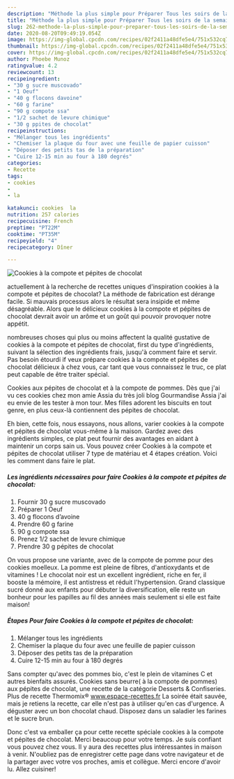 ```yaml
---
description: "Méthode la plus simple pour Préparer Tous les soirs de la semaine Cookies à la compote et pépites de chocolat"
title: "Méthode la plus simple pour Préparer Tous les soirs de la semaine Cookies à la compote et pépites de chocolat"
slug: 262-methode-la-plus-simple-pour-preparer-tous-les-soirs-de-la-semaine-cookies-a-la-compote-et-pepites-de-chocolat
date: 2020-08-20T09:49:19.054Z
image: https://img-global.cpcdn.com/recipes/02f2411a48dfe5e4/751x532cq70/cookies-a-la-compote-et-pepites-de-chocolat-photo-principale-de-la-recette.jpg
thumbnail: https://img-global.cpcdn.com/recipes/02f2411a48dfe5e4/751x532cq70/cookies-a-la-compote-et-pepites-de-chocolat-photo-principale-de-la-recette.jpg
cover: https://img-global.cpcdn.com/recipes/02f2411a48dfe5e4/751x532cq70/cookies-a-la-compote-et-pepites-de-chocolat-photo-principale-de-la-recette.jpg
author: Phoebe Munoz
ratingvalue: 4.2
reviewcount: 13
recipeingredient:
- "30 g sucre muscovado"
- "1 Oeuf"
- "40 g flocons davoine"
- "60 g farine"
- "90 g compote ssa"
- "1/2 sachet de levure chimique"
- "30 g ppites de chocolat"
recipeinstructions:
- "Mélanger tous les ingrédients"
- "Chemiser la plaque du four avec une feuille de papier cuisson"
- "Déposer des petits tas de la préparation"
- "Cuire 12-15 min au four à 180 degrés"
categories:
- Recette
tags:
- cookies
- 
- la

katakunci: cookies  la 
nutrition: 257 calories
recipecuisine: French
preptime: "PT22M"
cooktime: "PT35M"
recipeyield: "4"
recipecategory: Dîner

---
```



![Cookies à la compote et pépites de chocolat](https://img-global.cpcdn.com/recipes/02f2411a48dfe5e4/751x532cq70/cookies-a-la-compote-et-pepites-de-chocolat-photo-principale-de-la-recette.jpg)

actuellement à la recherche de recettes uniques d'inspiration cookies à la compote et pépites de chocolat? La méthode de fabrication est dérange facile. Si mauvais processus alors le résultat sera insipide et même désagréable. Alors que le délicieux cookies à la compote et pépites de chocolat devrait avoir un arôme et un goût qui pouvoir provoquer notre appétit.

nombreuses choses qui plus ou moins affectent la qualité gustative de cookies à la compote et pépites de chocolat, first du type d'ingrédients, suivant la sélection des ingrédients frais, jusqu'à comment faire et servir. Pas besoin étourdi if veux prépare cookies à la compote et pépites de chocolat délicieux à chez vous, car tant que vous connaissez le truc, ce plat peut capable de être traiter spécial.

Cookies aux pépites de chocolat et à la compote de pommes. Dès que j&#39;ai vu ces cookies chez mon amie Assia du très joli blog Gourmandise Assia j&#39;ai eu envie de les tester à mon tour. Mes filles adorent les biscuits en tout genre, en plus ceux-là contiennent des pépites de chocolat.


Eh bien, cette fois, nous essayons, nous allons, varier cookies à la compote et pépites de chocolat vous-même à la maison. Gardez avec des ingrédients simples, ce plat peut fournir des avantages en aidant à maintenir un corps sain us. Vous pouvez créer Cookies à la compote et pépites de chocolat utiliser 7 type de matériau et 4 étapes création. Voici les comment dans faire le plat.

<!--inarticleads1-->

##### Les ingrédients nécessaires pour faire Cookies à la compote et pépites de chocolat:

1. Fournir 30 g sucre muscovado
1. Préparer 1 Oeuf
1.  40 g flocons d’avoine
1. Prendre 60 g farine
1.  90 g compote ssa
1. Prenez 1/2 sachet de levure chimique
1. Prendre 30 g pépites de chocolat


On vous propose une variante, avec de la compote de pomme pour des cookies moelleux. La pomme est pleine de fibres, d&#39;antioxydants et de vitamines ! Le chocolat noir est un excellent ingrédient, riche en fer, il booste la mémoire, il est antistress et réduit l&#39;hypertension. Grand classique sucré donné aux enfants pour débuter la diversification, elle reste un bonheur pour les papilles au fil des années mais seulement si elle est faite maison! 

<!--inarticleads2-->

##### Étapes Pour faire Cookies à la compote et pépites de chocolat:

1. Mélanger tous les ingrédients
1. Chemiser la plaque du four avec une feuille de papier cuisson
1. Déposer des petits tas de la préparation
1. Cuire 12-15 min au four à 180 degrés


Sans compter qu&#39;avec des pommes bio, c&#39;est le plein de vitamines C et autres bienfaits assurés. Cookies sans beurre( à la compote de pommes) aux pépites de chocolat, une recette de la catégorie Desserts &amp; Confiseries. Plus de recette Thermomix® www.espace-recettes.fr La soirée était sauvée, mais je retiens la recette, car elle n&#39;est pas à utiliser qu&#39;en cas d&#39;urgence. A déguster avec un bon chocolat chaud. Disposez dans un saladier les farines et le sucre brun. 


Donc c'est va emballer ça pour cette recette spéciale cookies à la compote et pépites de chocolat. Merci beaucoup pour votre temps. Je suis confiant vous pouvez chez vous. Il y aura des recettes plus  intéressantes in maison à venir. N'oubliez pas de enregistrer cette page dans votre navigateur et de la partager avec votre vos proches, amis et collègue. Merci encore d'avoir lu. Allez cuisiner!
